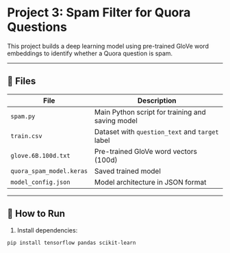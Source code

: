 # Project 3: Spam Filter for Quora Questions

This project builds a deep learning model using pre-trained GloVe word embeddings to identify whether a Quora question is spam.

---

## 📁 Files

| File                     | Description                                       |
|--------------------------|---------------------------------------------------|
| `spam.py`                | Main Python script for training and saving model |
| `train.csv`              | Dataset with `question_text` and `target` label  |
| `glove.6B.100d.txt`      | Pre-trained GloVe word vectors (100d)            |
| `quora_spam_model.keras` | Saved trained model                              |
| `model_config.json`      | Model architecture in JSON format                |

---

## 🚀 How to Run

1. Install dependencies:

```bash
pip install tensorflow pandas scikit-learn
